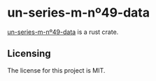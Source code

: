 # un-series-m-nº49-data

[un-series-m-nº49-data] is a rust crate.


## Licensing

The license for this project is MIT.

[un-series-m-nº49-data]: https://github.com/lemonrock/olympus-xmp "olympus-xmp GitHub page"
